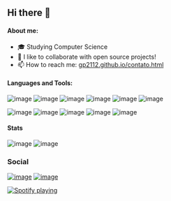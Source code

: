 ## Hi there 👋

#### About me:

- 🎓 Studying Computer Science
- 👯 I like to collaborate with open source projects!
- 📫 How to reach me: [gp2112.github.io/contato.html](https://gp2112.github.io/contato.html)

#### Languages and Tools:
![image](https://user-images.githubusercontent.com/26512375/126711108-8e98b4be-061b-4043-a5a9-d18827c88e47.png)
![image](https://user-images.githubusercontent.com/26512375/126935394-0620d226-9124-4471-b99a-affabdbd8ad7.png)
![image](https://user-images.githubusercontent.com/26512375/126935413-ca7b2ad1-683f-408d-a209-553ca866c9c0.png)
![image](https://user-images.githubusercontent.com/26512375/126712046-569a6b86-eaf8-419f-b09e-b8944612b83e.png)
![image](https://user-images.githubusercontent.com/26512375/126712092-72b44f9a-d3a2-4dc5-8069-fcf7d8884a50.png)
![image](https://user-images.githubusercontent.com/26512375/126711117-1fe0eb7d-3436-4006-bf5d-ec928f91d87c.png)

![image](https://user-images.githubusercontent.com/26512375/126711198-af6bcb31-fb51-4a96-bdc8-9b9c93529c43.png)
![image](https://user-images.githubusercontent.com/26512375/126711213-1307eae6-b4b4-4737-a96b-a75b61f755b6.png)
![image](https://user-images.githubusercontent.com/26512375/126711254-5bd73260-4ed6-47dc-894e-184b6c825a73.png)
![image](https://user-images.githubusercontent.com/26512375/126711264-0e4ad2e1-14ab-4615-a01a-ab3bdac9a831.png)
![image](https://user-images.githubusercontent.com/26512375/126711357-e67ab61c-51e9-4cd0-a831-faf3df99445d.png)

#### Stats

![image](https://github-readme-stats.vercel.app/api/top-langs/?username=gp2112)
![image](https://github-readme-stats.vercel.app/api?username=gp2112)

### Social

[![image](https://user-images.githubusercontent.com/26512375/127361819-bf6cf05b-b6a1-4c4b-8f5c-b069f728899a.png)](https://open.spotify.com/user/gp2112?si=c696c12997064745)
[![image](https://user-images.githubusercontent.com/26512375/127361951-6a148716-534c-4963-8371-6e04c69ea8c5.png)](https://www.linkedin.com/in/guilherme-paixao2000/)

[![Spotify playing](http://spotify.aio-api.ml/spotify?id=gp2112&theme=wavy&image=true&color_theme=none&bars_when_not_listening=false&bg_color=&title_color=&text_color=&hide_status=false&display_timer=false)](https://open.spotify.com/user/gp2112)
